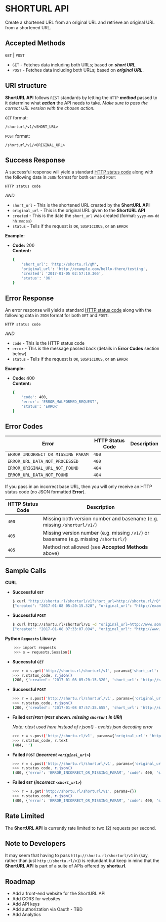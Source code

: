 # SHORTURL API

Create a shortened URL from an original URL and retrieve an original URL from a shortened URL.

## Accepted Methods
  
`GET` | `POST`

- `GET` - Fetches data including both URLs; based on **_short URL_**.
- `POST` - Fetches data including both URLs; based on **_original URL_**.

## URI structure

**ShortURL API** follows `REST` standards by letting the `HTTP` **_method_** passed to it determine what
**_action_** the API needs to take. _Make sure to pass the correct URL version with the chosen action._

`GET` format:

`/shorturl/v1/<SHORT_URL>`

`POST` format:

`/shorturl/v1/<ORIGINAL_URL>`
  
## Success Response
  
A successful response will yield a standard [HTTP status code](https://en.wikipedia.org/wiki/List_of_HTTP_status_codes) along with the following data in `JSON` format for both `GET` and `POST`:

`HTTP status code`

_AND_

- `short_url` - This is the shortened URL created by the **ShortURL API**
- `original_url` - This is the original URL given to the **ShortURL API**
- `created` - This is the date the `short_url` was created (format: `yyyy-mm-dd hh:mm:ss`)
- `status` - Tells if the request is `OK`, `SUSPICIOUS`, or an `ERROR`

**Example:**

* **Code:** 200 <br />
    **Content:**
    
    ```bash
    {
        'short_url': 'http://shortu.rl/qM',
        'original_url': 'http://example.com/hello-there/testing',
        'created': '2017-01-05 02:57:10.366',
        'status': 'OK'
    }
    ```
 
## Error Response

An error response will yield a standard [HTTP status code](https://en.wikipedia.org/wiki/List_of_HTTP_status_codes) along with the following data in `JSON` format for both `GET` and `POST`:

`HTTP status code`

_AND_

- `code` - This is the HTTP status code
- `error` - This is the message passed back (details in **Error Codes** section below)
- `status` - Tells if the request is `OK`, `SUSPICIOUS`, or an `ERROR`

**Example:**

* **Code:** 400 <br />
    **Content:**
    
    ```bash
    {
        'code': 400,
        'error': 'ERROR_MALFORMED_REQUEST',
        'status': 'ERROR'
    }
    ```

## Error Codes

| Error | HTTP Status Code | Description |
| --- | --- | --- |
| `ERROR_INCORRECT_OR_MISSING_PARAM` | `400` | |
| `ERROR_URL_DATA_NOT_PROCESSED` | `400` | |
| `ERROR_ORIGINAL_URL_NOT_FOUND` | `404` | |
| `ERROR_URL_DATA_NOT_FOUND` | `404` | |

If you pass in an incorrect base URL, then you will only receive an HTTP status code (no JSON formatted **Error**).

| HTTP Status Code | Description |
| --- | --- |
| `400` | Missing both version number and basename (e.g. missing `/shorturl/v1/`) |
| `405` | Missing version number (e.g. missing `/v1/`) or basename (e.g. missing `/shorturl/`) |
| `405` | Method not allowed (see **Accepted Methods** above) |

## Sample Calls

**CURL**

- **Successful `GET`**

    ```bash
    $ curl "http://shortu.rl/shorturl/v1?short_url=http://shortu.rl/rQ"
    {"created": "2017-01-08 05:20:15.320", "original_url": "http://example.com/", "status": "OK", "short_url": "http://shortu.rl/rQ"}
    ```

- **Successful `POST`**

    ```bash
    $ curl http://shortu.rl/shorturl/v1 -d "original_url=http://www.somedomain.com/long/url/test"string/?param=testing&another=yep'})
    {"created": "2017-01-08 07:33:07.094", "original_url": "http://www.somedomain.com/long/url/test", "status": "OK", "short_url": "http://shortu.rl/rY"}
    ```

**Python `Requests` Library:**

```bash
    >>> import requests
    >>> s = requests.Session()
```

- **Successful `GET`**

    ```bash
    >>> r = s.get('http://shortu.rl/shorturl/v1', params={'short_url': 'http://shortu.rl/rQ'})
    >>> r.status_code, r.json()
    (200, {'created': '2017-01-08 05:20:15.320', 'short_url': 'http://shortu.rl/rQ', 'original_url': 'http://example.com/', 'status': 'OK'})
    ```

- **Successful `POST`**

    ```bash
    >>> r = s.post('http://shortu.rl/shorturl/v1', params={'original_url': 'http://www.somedomain.com/this/long/url/'})
    >>> r.status_code, r.json()
    (200, {'created': '2017-01-08 07:57:35.655', 'short_url': 'http://shortu.rl/r0', 'original_url': 'http://www.somedomain.com/this/long/url/', 'status': 'OK'})
    ```

- **Failed `GET`/`POST` (`POST` shown. _missing `shorturl` in URI_)**

    _Note: r.text used here instead of r.json() - avoids json decoding error_
    ```bash
    >>> r = s.post('http://shortu.rl/v1', params={'original_url': 'http://www.somedomain.com/this/long/url/'})
    >>> r.status_code, r.text
    (404, '')
    ```

- **Failed `POST` (_incorrect `<original_url>`_)**
    
    ```bash
    >>> r = s.post('http://shortu.rl/shorturl/v1', params={'original_url': ''})
    >>> r.status_code, r.json()
    (400, {'error': 'ERROR_INCORRECT_OR_MISSING_PARAM', 'code': 400, 'status': 'ERROR'})
    ```

- **Failed `GET` (_incorrect `<short_url>`_)**
    
    ```bash
    >>> r = s.get('http://shortu.rl/shorturl/v1', params={})
    >>> r.status_code, r.json()
    (400, {'error': 'ERROR_INCORRECT_OR_MISSING_PARAM', 'code': 400, 'status': 'ERROR'})
    ```

## Rate Limited

The **ShortURL API** is currently rate limited to two (2) requests per second.

## Note to Developers

It may seem that having to pass `http://shortu.rl/shorturl/v1` in (say, rather than just `http://shortu.rl/v1`) is redundant
but keep in mind that the **ShortURL API** is part of a suite of APIs offered by **shortu.rl**.

## Roadmap

- Add a front-end website for the ShortURL API
- Add CORS for websites
- Add API keys
- Add authorization via Oauth - TBD
- Add Analytics
